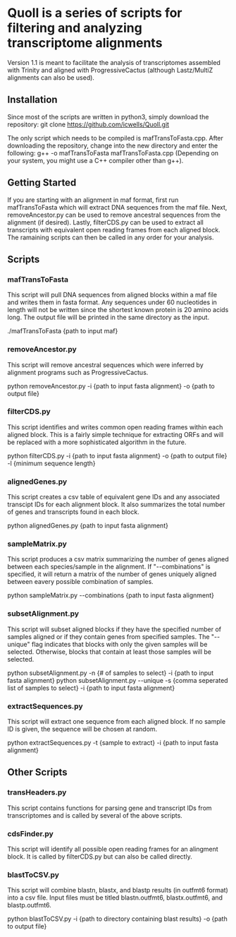 # Quoll is a series of scripts for filtering and analyzing transcriptome alignments
Version 1.1 is meant to facilitate the analysis of transcriptomes assembled with 
Trinity and aligned with ProgressiveCactus (although Lastz/MultiZ alignments can 
also be used).

## Installation
Since most of the scripts are written in python3, simply download the repository:
git clone https://github.com/icwells/Quoll.git

The only script which needs to be compiled is mafTransToFasta.cpp. After downloading 
the repository, change into the new directory and enter the following:
g++ -o mafTransToFasta mafTransToFasta.cpp
(Depending on your system, you might use a C++ compiler other than g++).

## Getting Started
If you are starting with an alignment in maf format, first run mafTransToFasta which 
will extract DNA sequences from the maf file. Next, removeAncestor.py can be used to 
remove ancestral sequences from the alignment (if desired). Lastly, filterCDS.py can
be used to extract all transcripts with equivalent open reading frames from each 
aligned block. The ramaining scripts can then be called in any order for your analysis.

## Scripts
### mafTransToFasta
This script will pull DNA sequences from aligned blocks within a maf file and writes 
them in fasta format. Any sequences under 60 nucleotides in length will not be written 
since the shortest known protein is 20 amino acids long. The output file will be printed 
in the same directory as the input.

./mafTransToFasta {path to input maf}

### removeAncestor.py
This script will remove ancestral sequences which were inferred by alignment programs 
such as ProgressiveCactus.

python removeAncestor.py -i {path to input fasta alignment} -o {path to output file}

### filterCDS.py
This script identifies and writes common open reading frames within each aligned block. 
This is a fairly simple technique for extracting ORFs and will be replaced with a more 
sophisticated algorithm in the future.

python filterCDS.py -i {path to input fasta alignment} -o {path to output file} -l {minimum sequence length}

### alignedGenes.py
This script creates a csv table of equivalent gene IDs and any associated transcipt IDs 
for each alignment block. It also summarizes the total number of genes and transcripts 
found in each block.

python alignedGenes.py {path to input fasta alignment} 

### sampleMatrix.py
This script produces a csv matrix summarizing the number of genes aligned between each 
species/sample in the alignment. If "--combinations" is specified, it will return a matrix 
of the number of genes uniquely aligned between eavery possible combination of samples.

python sampleMatrix.py --combinations {path to input fasta alignment} 
 
### subsetAlignment.py
This script will subset aligned blocks if they have the specified number of samples aligned 
or if they contain genes from specified samples. The "--unique" flag indicates that blocks 
with only the given samples will be selected. Otherwise, blocks that contain at least those 
samples will be selected.

python subsetAlignment.py -n {# of samples to select} -i {path to input fasta alignment}
python subsetAlignment.py --unique -s {comma seperated list of samples to select} -i {path to input fasta alignment} 

### extractSequences.py
This script will extract one sequence from each aligned block. If no sample ID is given, 
the sequence will be chosen at random.

python extractSequences.py -t {sample to extract} -i {path to input fasta alignment} 

## Other Scripts
### transHeaders.py
This script contains functions for parsing gene and transcript IDs from transcriptomes 
and is called by several of the above scripts.

### cdsFinder.py
This script will identify all possible open reading frames for an alingment block. It 
is called by filterCDS.py but can also be called directly.

### blastToCSV.py
This script will combine blastn, blastx, and blastp results (in outfmt6 format) into a csv file. 
Input files must be titled blastn.outfmt6, blastx.outfmt6, and blastp.outfmt6.

python blastToCSV.py -i {path to directory containing blast results}  -o {path to output file}
